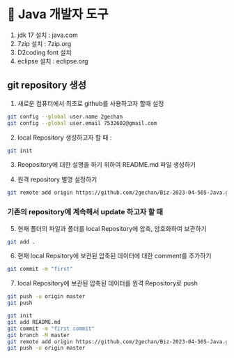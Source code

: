 # :horse: Java 개발자 도구 
1. jdk 17 설치 : java.com
2. 7zip 설치 : 7zip.org
3. D2coding font 설치
4. eclipse 설치 : eclipse.org

## git repository 생성
1. 새로운 컴퓨터에서 최초로 github를 사용하고자 할때 설정
```bash
git config --global user.name 2gechan
git config --global user.email 7532602@gmail.com
```

2. local Repository 생성하고자 할 때 : 
```bash
git init
```

3. Reopository에 대한 설명을 하기 위하여 README.md 파일 생성하기

4. 원격 repository 별명 설정하기
```bash
git remote add origin https://github.com/2gechan/Biz-2023-04-505-Java.git
```

### 기존의 repository에 계속해서 update 하고자 할 때

5. 현재 폴더의 파일과 폴더를 local Repository에 압축, 암호화하여 보관하기
```bash
git add .
```

6. 현재 local Repsitory에 보관된 압축된 데이터에 대한 comment를 추가하기
```bash
git commit -m "first"
```
7. local Repository에 보관된 압축된 데이터를 원격 Repository로 push
```bash
git push -u origin master
git push
```

```bash
git init
git add README.md
git commit -m "first commit"
git branch -M master
git remote add origin https://github.com/2gechan/Biz-2023-04-505-Java.git
git push -u origin master
```